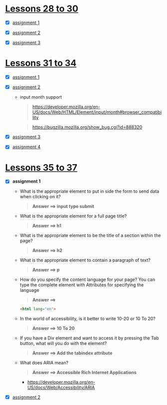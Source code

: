 # [Lessons 28 to 30](https://elzero.org/html-assignments-lesson-from-28-to-30)

- [x] [assignment 1](./Lessons28to30/assignment1.html)

- [x] [assignment 2](./Lessons28to30/assignment2.html)

- [x] [assignment 3](./Lessons28to30/assignment3.html)

# [Lessons 31 to 34](https://elzero.org/html-assignments-lesson-from-31-to-34)

- [x] [assignment 1](./Lessons31to34/assignment1.html)

- [x] [assignment 2](./Lessons31to34/assignment2.html)

  - input month support

    > <https://developer.mozilla.org/en-US/docs/Web/HTML/Element/input/month#browser_compatibility>

    > <https://bugzilla.mozilla.org/show_bug.cgi?id=888320>

- [x] [assignment 3](./Lessons31to34/assignment3.html)

- [x] [assignment 4](./Lessons31to34/assignment4.html)

# [Lessons 35 to 37](https://elzero.org/html-assignments-lesson-from-35-to-37)

- [x] **assignment 1**

  - What is the appropriate element to put in side the form to send data when clicking on it?

      > **Answer ==> input type submit**

  - What is the appropriate element for a full page title?

      > **Answer ==> h1**

  - What is the appropriate element to be the title of a section within the page?

      > **Answer ==> h2**

  - What is the appropriate element to contain a paragraph of text?

      > **Answer ==> p**

  - How do you specify the content language for your page? You can type the complete element with Attributes for specifying the language

      > **Answer ==>**

      ```html
      <html lang="en">
      ```

  - In the world of accessibility, is it better to write 10-20 or 10 To 20?

      > **Answer ==> 10 To 20**

  - If you have a Div element and want to access it by pressing the Tab button, what will you do with the element?

      > **Answer ==> Add the tabindex attribute**

  - What does ARIA mean?

      > **Answer ==> Accessible Rich Internet Applications**

    - <https://developer.mozilla.org/en-US/docs/Web/Accessibility/ARIA>

- [x] [assignment 2](./Lessons35to37/assignment2.html)
